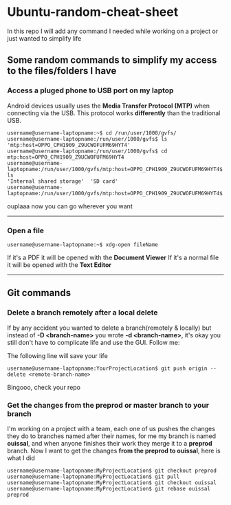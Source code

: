 # Ubuntu-random-cheat-sheet
In this repo I will add any command I needed while working on a project or just wanted to simplify life 


## Some random commands to simplify my access to the files/folders I have

### Access a pluged phone to USB port on my laptop

Android devices usually uses the **Media Transfer Protocol (MTP)** when connecting via the USB. This protocol works **differently** than the traditional USB.

```console
username@username-laptopname:~$ cd /run/user/1000/gvfs/
username@username-laptopname:/run/user/1000/gvfs$ ls
'mtp:host=OPPO_CPH1909_Z9UCWOFUFM69HYT4'
username@username-laptopname:/run/user/1000/gvfs$ cd mtp:host=OPPO_CPH1909_Z9UCWOFUFM69HYT4
username@username-laptopname:/run/user/1000/gvfs/mtp:host=OPPO_CPH1909_Z9UCWOFUFM69HYT4$ ls
'Internal shared storage'  'SD card'
username@username-laptopname:/run/user/1000/gvfs/mtp:host=OPPO_CPH1909_Z9UCWOFUFM69HYT4$
```


ouplaaa now you can go wherever you want

---

### Open a file 

```console
username@username-laptopname:~$ xdg-open fileName
``` 
If it's a PDF it will be opened with the **Document Viewer** 
If it's a normal file it will be opened with the **Text Editor**

---


## Git commands

### Delete a branch remotely after a local delete
If by any accident you wanted to delete a branch(remotely & locally) but instead of **-D \<branch-name\>** you wrote **-d \<branch-name\>**, it's okay you still don't have to complicate life and use the GUI. Follow me: 

The following line will save your life

```console
username@username-laptopname:YourProjectLocation$ git push origin --delete <remote-branch-name>
```

Bingooo, check your repo

### Get the changes from the preprod or master branch to your branch
I'm working on a project with a team, each one of us pushes the changes they do to branches named after their names, for me my branch is named **ouissal**, and when anyone finishes their work they merge it to a **preprod** branch. Now I want to get the changes **from the preprod to ouissal**, here is what I did

```console
username@username-laptopname:MyProjectLocation$ git checkout preprod 
username@username-laptopname:MyProjectLocation$ git pull
username@username-laptopname:MyProjectLocation$ git checkout ouissal 
username@username-laptopname:MyProjectLocation$ git rebase ouissal preprod
```
